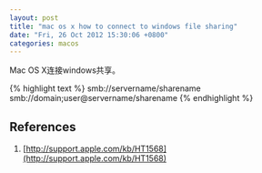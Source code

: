 ```yaml
---
layout: post
title: "mac os x how to connect to windows file sharing"
date: "Fri, 26 Oct 2012 15:30:06 +0800"
categories: macos
---
```


Mac OS X连接windows共享。

{% highlight text %}
smb://servername/sharename
smb://domain;user@servername/sharename
{% endhighlight %}

References
-----

1. [http://support.apple.com/kb/HT1568](http://support.apple.com/kb/HT1568)

